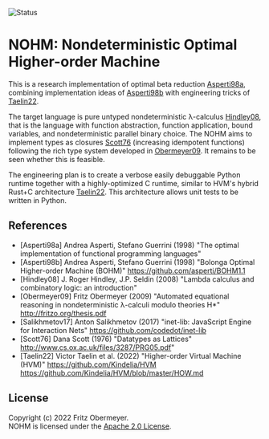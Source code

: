 ![Status](https://img.shields.io/badge/status-prototype-red)

# NOHM: Nondeterministic Optimal Higher-order Machine

This is a research implementation of optimal beta reduction
[Asperti98a](#Asperti98a), combining implementation ideas of
[Asperti98b](#Asperti98b) with engineering tricks of [Taelin22](#Taelin22).

The target language is pure untyped nondeterministic &lambda;-calculus
[Hindley08](#Hindley08), that is the language with function abstraction,
function application, bound variables, and nondeterministic parallel binary
choice.
The NOHM aims to implement types as closures [Scott76](#Scott76) (increasing
idempotent functions) following the rich type system developed in
[Obermeyer09](#Obermeyer09).
It remains to be seen whether this is feasible.

The engineering plan is to create a verbose easily debuggable Python runtime
together with a highly-optimized C runtime, similar to HVM's hybrid Rust+C
architecture [Taelin22](#Taelin22).
This architecture allows unit tests to be written in Python.

## References

- [Asperti98a] <a name="Asperti98a" />
  Andrea Asperti, Stefano Guerrini (1998)
  "The optimal implementation of functional programming languages"
- [Asperti98b] <a name="Asperti98b" />
  Andrea Asperti, Stefano Guerrini (1998)
  "Bolonga Optimal Higher-order Machine (BOHM)"
  https://github.com/asperti/BOHM1.1
- [Hindley08] <a name="Hindley08" />
  J. Roger Hindley, J.P. Seldin (2008)
  "Lambda calculus and combinatory logic: an introduction"
- [Obermeyer09] <a name="Obermeyer09" />
  Fritz Obermeyer (2009)
  "Automated equational reasoning in nondeterministic &lambda;-calculi modulo
  theories H*"
  http://fritzo.org/thesis.pdf
- [Salikhmetov17] <a name="Salikhmetov17" />
  Anton Salikhmetov (2017)
  "inet-lib: JavaScript Engine for Interaction Nets"
  https://github.com/codedot/inet-lib
- [Scott76] <a name="Scott76" />
  Dana Scott (1976)
  "Datatypes as Lattices"
  http://www.cs.ox.ac.uk/files/3287/PRG05.pdf"
- [Taelin22] <a name="Taelin22" />
  Victor Taelin et al. (2022)
  "Higher-order Virtual Machine (HVM)"
  https://github.com/Kindelia/HVM
  https://github.com/Kindelia/HVM/blob/master/HOW.md

## License

Copyright (c) 2022 Fritz Obermeyer.<br/>
NOHM is licensed under the [Apache 2.0 License](/LICENSE).

